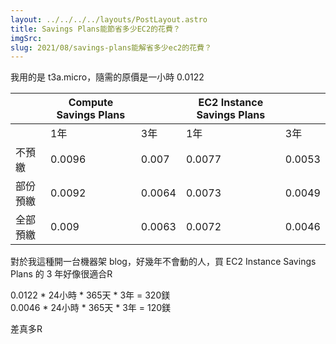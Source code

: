 ```yaml
---
layout: ../../../../layouts/PostLayout.astro
title: Savings Plans能節省多少EC2的花費？
imgSrc: 
slug: 2021/08/savings-plans能解省多少ec2的花費？
---
```


  
我用的是 t3a.micro，隨需的原價是一小時 0.0122



  
  
 |  | Compute Savings Plans |  | EC2 Instance Savings Plans |  |  
 | --- | --- | --- | --- | --- |   
 |  | 1年 | 3年 | 1年 | 3年 |  
 | 不預繳 | 0.0096 | 0.007 | 0.0077 | 0.0053 |  
 | 部份預繳 | 0.0092 | 0.0064 | 0.0073 | 0.0049 |  
 | 全部預繳 | 0.009 | 0.0063 | 0.0072 | 0.0046



  
對於我這種開一台機器架 blog，好幾年不會動的人，買 EC2 Instance Savings Plans 的 3 年好像很適合R



  
0.0122 * 24小時 * 365天 * 3年 = 320鎂<br>
0.0046 * 24小時 * 365天 * 3年 = 120鎂



  
差真多R
